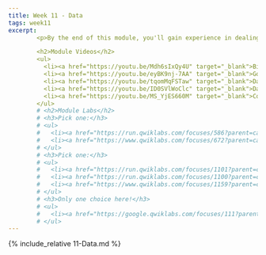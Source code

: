 ```yaml
---
title: Week 11 - Data
tags: week11
excerpt: 
        <p>By the end of this module, you'll gain experience in dealing with all the data that your applications will need to generate and consume.</p>

        <h2>Module Videos</h2>
        <ul>
          <li><a href="https://youtu.be/Mdh6sIxQy4U" target="_blank">Big Data Overview [14:10]</a></li>
          <li><a href="https://youtu.be/eyBK9nj-7AA" target="_blank">Google BigQuery - Analytics Data Warehouse [1:58]</a></li>
          <li><a href="https://youtu.be/tqomMqFSTaw" target="_blank">Dataproc/Spark Demo [8:53] (1/2)</a></li>
          <li><a href="https://youtu.be/ID0SVlWoClc" target="_blank">Dataproc/Spark Demo [17:10] (2/2)</a></li>
          <li><a href="https://youtu.be/MS_YjES660M" target="_blank">Composer/Airflow/Hadoop Demo [30:28]</a></li>
        </ul>
        # <h2>Module Labs</h2>
        # <h3>Pick one:</h3>
        # <ul>
        #   <li><a href="https://run.qwiklabs.com/focuses/586?parent=catalog" target="_blank">Dataproc- Qwik Start (Console)</a></li>
        #   <li><a href="https://www.qwiklabs.com/focuses/672?parent=catalog" target="_blank">Dataproc- Hadoop/Spark</a></li>
        # </ul>
        # <h3>Pick one:</h3>
        # <ul>
        #   <li><a href="https://run.qwiklabs.com/focuses/1101?parent=catalog" target="_blank">Dataflow- Qwik Start - Templates</a></li>
        #   <li><a href="https://run.qwiklabs.com/focuses/1100?parent=catalog" target="_blank">Dataflow- Qwik Start - Python</a></li>
        #   <li><a href="https://www.qwiklabs.com/focuses/1159?parent=catalog" target="_blank">Processing Data with Dataflow</a></li>
        # </ul>
        # <h3>Only one choice here!</h3> 
        # <ul>
        #   <li><a href="https://google.qwiklabs.com/focuses/111?parent=catalog" target="_blank">QwikLabs - Dataprep- Qwik Start</a></li>
        # </ul>
---  
```


{% include_relative 11-Data.md %}
